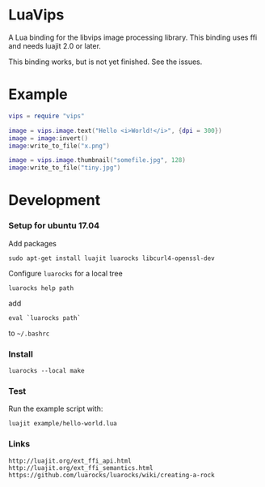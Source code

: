 # LuaVips 

A Lua binding for the libvips image processing library. This binding uses ffi
and needs luajit 2.0 or later. 

This binding works, but is not yet finished. See the issues. 

# Example

```lua
vips = require "vips"

image = vips.image.text("Hello <i>World!</i>", {dpi = 300})
image = image:invert()
image:write_to_file("x.png")

image = vips.image.thumbnail("somefile.jpg", 128)
image:write_to_file("tiny.jpg")
```

# Development

### Setup for ubuntu 17.04

Add packages

	sudo apt-get install luajit luarocks libcurl4-openssl-dev 

Configure `luarocks` for a local tree

	luarocks help path

add

	eval `luarocks path`

to `~/.bashrc`

### Install

	luarocks --local make

### Test

Run the example script with:

	luajit example/hello-world.lua

### Links

	http://luajit.org/ext_ffi_api.html
	http://luajit.org/ext_ffi_semantics.html
	https://github.com/luarocks/luarocks/wiki/creating-a-rock

